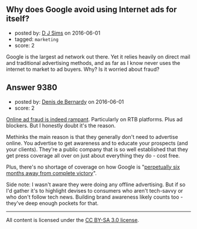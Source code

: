 ## Why does Google avoid using Internet ads for itself?

- posted by: [D J Sims](https://stackexchange.com/users/7242000/d-j-sims) on 2016-06-01
- tagged: `marketing`
- score: 2

<p>Google is the largest ad network out there. Yet it relies heavily on direct mail and traditional advertising methods, and as far as I know never uses the internet to market to ad buyers. Why? Is it worried about fraud?</p>



## Answer 9380

- posted by: [Denis de Bernardy](https://stackexchange.com/users/182468/denis-de-bernardy) on 2016-06-01
- score: 2

<p><a href="http://adage.com/article/digital/ana-report-7-2-billion-lost-ad-fraud-2015/302201/" rel="nofollow">Online ad fraud is indeed rampant</a>. Particularly on RTB platforms. Plus ad blockers. But I honestly doubt it's the reason.</p>

<p>Methinks the main reason is that they generally don't need to advertise online. You advertise to get awareness and to educate your prospects (and your clients). They're a public company that is so well established that they get press coverage all over on just about everything they do - cost free.</p>

<p>Plus, there's no shortage of coverage on how Google is "<a href="http://www.macworld.com/article/3075829/ios/android-wins-again-future-features-beat-apple-every-time.html" rel="nofollow">perpetually six months away from complete victory</a>".</p>

<p>Side note: I wasn't aware they were doing any offline advertising. But if so I'd gather it's to highlight devises to consumers who aren't tech-savvy or who don't follow tech news. Building brand awareness likely counts too - they've deep enough pockets for that.</p>




---

All content is licensed under the [CC BY-SA 3.0 license](https://creativecommons.org/licenses/by-sa/3.0/).
